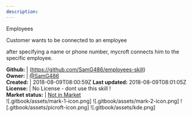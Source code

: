 ```yaml
---
description: 
---
```

Employees

Customer wants to be connected to an employee

after specifying a name or phone number, mycroft connects him to the specific employee.

**Github:** | (https://github.com/SamG486/employees-skill)  
**Owner:** | [@SamG486](https://github.com/SamG486)  
**Created:** | 2018-08-09T08:00:59Z  **Last updated:** 2018-08-09T08:01:05Z  
**License:** | No License - dont use this skill !  
**Market status:** | [Not in Market](https://market.mycroft.ai/skill/)  
 ![.gitbook/assets/mark-1-icon.png]  ![.gitbook/assets/mark-2-icon.png]  ![.gitbook/assets/picroft-icon.png]  ![.gitbook/assets/kde.png]  
